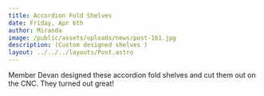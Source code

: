 ```yaml
---
title: Accordion Fold Shelves
date: Friday, Apr 6th
author: Miranda
image: /public/assets/uploads/news/post-161.jpg
description: (Custom designed shelves )
layout: ../../../layouts/Post.astro
---
```


Member Devan designed these accordion fold shelves and cut them out on the CNC.  They turned out great!
